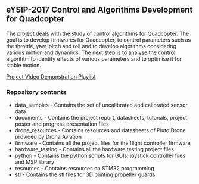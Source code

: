 ## eYSIP-2017 Control and Algorithms Development for Quadcopter
The project deals with the study of control algorithms for Quadcopter. The goal is to develop firmwares for Quadcopter, to control parameters such as the throttle, yaw, pitch and roll and to develop algorithms considering various motion and dynamics. The next step is to analyse the control algorihtm to identify effects of various parameters and to optimise it for stable motion.

[Project Video Demonstration Playlist](https://www.youtube.com/playlist?list=PLpmYCSzmshOh5sILdRdHFuRQIxO0Ilp0M)

### Repository contents
- data_samples - Contains the set of uncalibrated and calibrated sensor data
- documents - Contains the project report, datasheets, tutorials, project poster and progress presentation files
- drone_resources - Contains resources and datasheets of Pluto Drone provided by Drona Aviation
- firmware - Contains all the project files for the flight controller firmware
- hardware_testing - Contains all the hardware testing project files
- python - Contains the python scripts for GUIs, joystick controller files and MSP library
- resources - Contains resources on STM32 programming
- stl - Contains the stl files for 3D printing propeller guards
